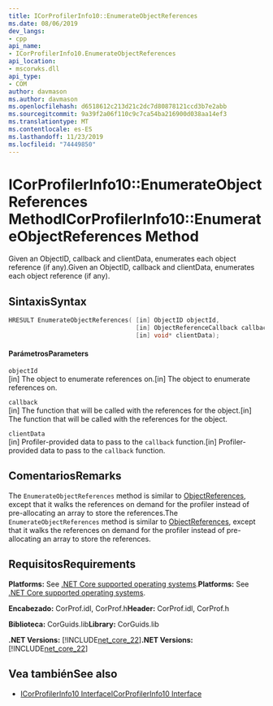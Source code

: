 ```yaml
---
title: ICorProfilerInfo10::EnumerateObjectReferences
ms.date: 08/06/2019
dev_langs:
- cpp
api_name:
- ICorProfilerInfo10.EnumerateObjectReferences
api_location:
- mscorwks.dll
api_type:
- COM
author: davmason
ms.author: davmason
ms.openlocfilehash: d6518612c213d21c2dc7d80878121ccd3b7e2abb
ms.sourcegitcommit: 9a39f2a06f110c9c7ca54ba216900d038aa14ef3
ms.translationtype: MT
ms.contentlocale: es-ES
ms.lasthandoff: 11/23/2019
ms.locfileid: "74449850"
---
```

# <a name="icorprofilerinfo10enumerateobjectreferences-method"></a><span data-ttu-id="48237-102">ICorProfilerInfo10::EnumerateObjectReferences Method</span><span class="sxs-lookup"><span data-stu-id="48237-102">ICorProfilerInfo10::EnumerateObjectReferences Method</span></span>

<span data-ttu-id="48237-103">Given an ObjectID, callback and clientData, enumerates each object reference (if any).</span><span class="sxs-lookup"><span data-stu-id="48237-103">Given an ObjectID, callback and clientData, enumerates each object reference (if any).</span></span>

## <a name="syntax"></a><span data-ttu-id="48237-104">Sintaxis</span><span class="sxs-lookup"><span data-stu-id="48237-104">Syntax</span></span>

```cpp
HRESULT EnumerateObjectReferences( [in] ObjectID objectId,
                                   [in] ObjectReferenceCallback callback,
                                   [in] void* clientData);
```

#### <a name="parameters"></a><span data-ttu-id="48237-105">Parámetros</span><span class="sxs-lookup"><span data-stu-id="48237-105">Parameters</span></span>

`objectId` \
<span data-ttu-id="48237-106">[in] The object to enumerate references on.</span><span class="sxs-lookup"><span data-stu-id="48237-106">[in] The object to enumerate references on.</span></span>

`callback` \
<span data-ttu-id="48237-107">[in] The function that will be called with the references for the object.</span><span class="sxs-lookup"><span data-stu-id="48237-107">[in] The function that will be called with the references for the object.</span></span>

`clientData` \
<span data-ttu-id="48237-108">[in] Profiler-provided data to pass to the `callback` function.</span><span class="sxs-lookup"><span data-stu-id="48237-108">[in] Profiler-provided data to pass to the `callback` function.</span></span>

## <a name="remarks"></a><span data-ttu-id="48237-109">Comentarios</span><span class="sxs-lookup"><span data-stu-id="48237-109">Remarks</span></span>

<span data-ttu-id="48237-110">The `EnumerateObjectReferences` method is similar to [ObjectReferences](../../../../docs/framework/unmanaged-api/profiling/icorprofilercallback-objectreferences-method.md), except that it walks the references on demand for the profiler instead of pre-allocating an array to store the references.</span><span class="sxs-lookup"><span data-stu-id="48237-110">The `EnumerateObjectReferences` method is similar to [ObjectReferences](../../../../docs/framework/unmanaged-api/profiling/icorprofilercallback-objectreferences-method.md), except that it walks the references on demand for the profiler instead of pre-allocating an array to store the references.</span></span>

## <a name="requirements"></a><span data-ttu-id="48237-111">Requisitos</span><span class="sxs-lookup"><span data-stu-id="48237-111">Requirements</span></span>

<span data-ttu-id="48237-112">**Platforms:** See [.NET Core supported operating systems](../../../core/install/dependencies.md?tabs=netcore30&pivots=os-windows).</span><span class="sxs-lookup"><span data-stu-id="48237-112">**Platforms:** See [.NET Core supported operating systems](../../../core/install/dependencies.md?tabs=netcore30&pivots=os-windows).</span></span>

<span data-ttu-id="48237-113">**Encabezado:** CorProf.idl, CorProf.h</span><span class="sxs-lookup"><span data-stu-id="48237-113">**Header:** CorProf.idl, CorProf.h</span></span>

<span data-ttu-id="48237-114">**Biblioteca:** CorGuids.lib</span><span class="sxs-lookup"><span data-stu-id="48237-114">**Library:** CorGuids.lib</span></span>

<span data-ttu-id="48237-115">**.NET Versions:** [!INCLUDE[net_core_22](../../../../includes/net-core-30-md.md)]</span><span class="sxs-lookup"><span data-stu-id="48237-115">**.NET Versions:** [!INCLUDE[net_core_22](../../../../includes/net-core-30-md.md)]</span></span>

## <a name="see-also"></a><span data-ttu-id="48237-116">Vea también</span><span class="sxs-lookup"><span data-stu-id="48237-116">See also</span></span>

- [<span data-ttu-id="48237-117">ICorProfilerInfo10 Interface</span><span class="sxs-lookup"><span data-stu-id="48237-117">ICorProfilerInfo10 Interface</span></span>](../../../../docs/framework/unmanaged-api/profiling/icorprofilerinfo10-interface.md)
